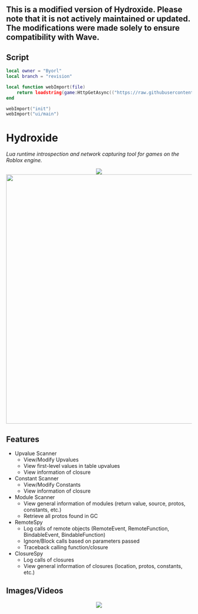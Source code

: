 ## This is a modified version of Hydroxide. Please note that it is not actively maintained or updated. The modifications were made solely to ensure compatibility with Wave.

## Script
```lua
local owner = "Byorl"
local branch = "revision"

local function webImport(file)
    return loadstring(game:HttpGetAsync(("https://raw.githubusercontent.com/%s/HydroxideClone/%s/%s.lua"):format(owner, branch, file)), file .. '.lua')()
end

webImport("init")
webImport("ui/main")
```

# Hydroxide
<i>Lua runtime introspection and network capturing tool for games on the Roblox engine.</i>

<p align="center">
    <img src="https://cdn.discordapp.com/attachments/633472429917995038/722143730500501534/Hydroxide_Logo.png"/>
    </br>
    <img src="https://raw.githubusercontent.com/Upbolt/Hydroxide/revision/github-assets/ui.png" width="677px"/>
</p>

## Features
* Upvalue Scanner
    * View/Modify Upvalues
    * View first-level values in table upvalues
    * View information of closure
* Constant Scanner
    * View/Modify Constants
    * View information of closure
* Module Scanner
    * View general information of modules (return value, source, protos, constants, etc.)
    * Retrieve all protos found in GC
* RemoteSpy
    * Log calls of remote objects (RemoteEvent, RemoteFunction, BindableEvent, BindableFunction)
    * Ignore/Block calls based on parameters passed
    * Traceback calling function/closure
* ClosureSpy
    * Log calls of closures
    * View general information of closures (location, protos, constants, etc.)

## Images/Videos
<p align="center">
    <img src="https://i.gyazo.com/63afdd764cdca533af5ebca843217a7e.gif" />
</p>

